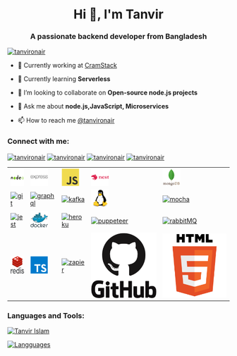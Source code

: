 <h1 align="center">Hi 👋, I'm Tanvir</h1>
<h3 align="center">A passionate backend developer from Bangladesh</h3>

<p align="left"><a href="https://twitter.com/tanvironair" target="blank"><img
        alt="tanvironair" src="https://img.shields.io/twitter/follow/tanvironair?logo=twitter&style=for-the-badge"/></a>
</p>

- 🔭 Currently working at [CramStack](https://cramstack.com/)

- 🌱 Currently learning **Serverless**

- 👯 I’m looking to collaborate on **Open-source node.js projects**

- 💬 Ask me about **node.js,JavaScript, Microservices**

- 📫 How to reach me [@tanvironair](https://www.twitter.com/tanvironair)

<h3 align="left">Connect with me:</h3>
<p align="left">
    <a href="https://twitter.com/tanvironair" target="blank"><img align="center"
                                                                  alt="tanvironair"
                                                                  height="30"
                                                                  src="https://cdn.jsdelivr.net/npm/simple-icons@3.0.1/icons/twitter.svg"
                                                                  width="40"/></a>
    <a href="https://linkedin.com/in/tanvironair" target="blank"><img align="center"
                                                                      alt="tanvironair"
                                                                      height="30"
                                                                      src="https://cdn.jsdelivr.net/npm/simple-icons@3.0.1/icons/linkedin.svg"
                                                                      width="40"/></a>
    <a href="https://fb.com/tanvironair" target="blank"><img align="center"
                                                             alt="tanvironair"
                                                             height="30"
                                                             src="https://cdn.jsdelivr.net/npm/simple-icons@3.0.1/icons/facebook.svg"
                                                             width="40"/></a>
    <a href="https://instagram.com/tanvironair" target="blank"><img align="center"
                                                                    alt="tanvironair"
                                                                    height="30"
                                                                    src="https://cdn.jsdelivr.net/npm/simple-icons@3.0.1/icons/instagram.svg"
                                                                    width="40"/></a>
</p>

<table>
    <tbody>
    <tr>
        <td><a href="https://nodejs.org" target="_blank"> <img
                alt="nodejs"
                height="40"
                src="https://raw.githubusercontent.com/devicons/devicon/master/icons/nodejs/nodejs-original-wordmark.svg"
                width="40"/> </a>
        </td>
        <td><a href="https://expressjs.com" target="_blank"> <img
                alt="express"
                height="40"
                src="https://raw.githubusercontent.com/devicons/devicon/master/icons/express/express-original-wordmark.svg"
                width="40"/> </a>
        </td>
        <td>
            <a href="https://developer.mozilla.org/en-US/docs/Web/JavaScript" target="_blank"> <img
                    alt="javascript"
                    height="40"
                    src="https://raw.githubusercontent.com/devicons/devicon/master/icons/javascript/javascript-original.svg"
                    width="40"/> </a>
        </td>
        <td>
            <a href="https://nestjs.com" target="_blank"> <img
                    alt="nestjs"
                    height="40"
                    src="https://raw.githubusercontent.com/devicons/devicon/9c6bfdb9783cdfe1018666ed76adcfd3eab6fad6/icons/nestjs/nestjs-plain-wordmark.svg"
                    width="40"/> </a>
        </td>
        <td>
            <a
                    href="https://www.mongodb.com/" target="_blank"> <img
                    alt="mongodb"
                    height="40"
                    src="https://raw.githubusercontent.com/devicons/devicon/master/icons/mongodb/mongodb-original-wordmark.svg"
                    width="40"/> </a>
        </td>
    </tr>
    <tr>
        <td>
            <a href="https://git-scm.com/" target="_blank"> <img
                    alt="git" height="40" src="https://www.vectorlogo.zone/logos/git-scm/git-scm-icon.svg" width="40"/>
            </a>
        </td>
        <td>
            <a
                    href="https://graphql.org" target="_blank"> <img
                    alt="graphql" height="40" src="https://www.vectorlogo.zone/logos/graphql/graphql-icon.svg"
                    width="40"/>
            </a>
        </td>
        <td><a href="https://kafka.apache.org/" target="_blank"> <img
                alt="kafka" height="40" src="https://www.vectorlogo.zone/logos/apache_kafka/apache_kafka-icon.svg"
                width="40"/>
        </a></td>
        <td><a href="https://www.linux.org/" target="_blank"> <img
                alt="linux"
                height="40"
                src="https://raw.githubusercontent.com/devicons/devicon/master/icons/linux/linux-original.svg"
                width="40"/> </a>
        </td>
        <td><a href="https://mochajs.org" target="_blank"> <img
                alt="mocha" height="40" src="https://www.vectorlogo.zone/logos/mochajs/mochajs-icon.svg" width="40"/>
        </a></td>
    </tr>
    <tr>
        <td>
            <a href="https://jestjs.io" target="_blank"> <img
                    alt="jest" height="40" src="https://www.vectorlogo.zone/logos/jestjsio/jestjsio-icon.svg" width="40"/>
            </a>
        </td>
        <td>
            <a href="https://www.docker.com/" target="_blank"> <img
                    alt="docker"
                    height="40"
                    src="https://raw.githubusercontent.com/devicons/devicon/master/icons/docker/docker-original-wordmark.svg"
                    width="40"/> </a>
        </td>
        <td>
            <a href="https://heroku.com" target="_blank"> <img
                    alt="heroku"
                    height="40" src="https://www.vectorlogo.zone/logos/heroku/heroku-icon.svg" width="40"/> </a>
        </td>
        <td><a href="https://github.com/puppeteer/puppeteer" target="_blank">
            <img alt="puppeteer" height="40" src="https://www.vectorlogo.zone/logos/pptrdev/pptrdev-official.svg"
                 width="40"/>
        </a></td>
        <td><a href="https://www.rabbitmq.com" target="_blank"> <img
                alt="rabbitMQ" height="40" src="https://www.vectorlogo.zone/logos/rabbitmq/rabbitmq-icon.svg"
                width="40"/> </a>
        </td>
    </tr>
    <tr>
        <td><a href="https://redis.io" target="_blank"> <img
                alt="redis"
                height="40"
                src="https://raw.githubusercontent.com/devicons/devicon/master/icons/redis/redis-original-wordmark.svg"
                width="40"/> </a>
        </td>
        <td><a href="https://www.typescriptlang.org/" target="_blank"> <img
                alt="typescript"
                height="40"
                src="https://raw.githubusercontent.com/devicons/devicon/master/icons/typescript/typescript-original.svg"
                width="40"/> </a></td>
        <td><a href="https://zapier.com" target="_blank"> <img
                alt="zapier" height="40" src="https://www.vectorlogo.zone/logos/zapier/zapier-icon.svg" width="40"/>
        </a></td>
        <td><a href="https://www.github.com" target="_blank"><img alt="GitHub"
                                                                  src="https://raw.githubusercontent.com/devicons/devicon/master/icons/github/github-original-wordmark.svg"/></a>
        </td>
        <td><a href="https://html.spec.whatwg.org/" target="_blank"><img alt="HTML5"
                                                                         src="https://raw.githubusercontent.com/devicons/devicon/master/icons/html5/html5-original-wordmark.svg"
                                                                         title="HTML5"/></a></td>
    </tr>
    </tbody>
</table>

<h3 align="left">Languages and Tools:</h3>
<p align="left">

</p>

[![Tanvir Islam](https://github-readme-stats.vercel.app/api?username=tanvirrb&count_private=true&show_icons=true&include_all_commits=true&theme=nightowl)]()

[![Langguages](https://github-readme-stats.vercel.app/api/top-langs/?username=tanvirrb&hide=stylus,java&langs_count=10&theme=nightowl)]()
